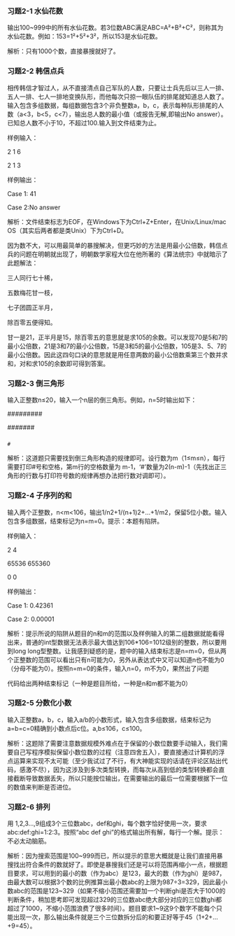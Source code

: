 ### 习题2-1 水仙花数
输出100~999中的所有水仙花数。若3位数ABC满足ABC=A²+B²+C²，则称其为水仙花数。例如：153=1²+5²+3²，所以153是水仙花数。

解析：只有1000个数，直接暴搜就好了。


### 习题2-2 韩信点兵
相传韩信才智过人，从不直接清点自己军队的人数，只要让士兵先后以三人一排、五人一排、七人一排地变换队形，而他每次只掠一眼队伍的排尾就知道总人数了。输入包含多组数据，每组数据包含3个非负整数a，b，c，表示每种队形排尾的人数（a<3，b<5，c<7），输出总人数的最小值（或报告无解,即输出No answer）。已知总人数不小于10，不超过100.输入到文件结束为止。

样例输入：

2 1 6

2 1 3

样例输出：

Case 1: 41

Case 2:No answer

解析：文件结束标志为EOF，在Windows下为Ctrl+Z+Enter，在Unix/Linux/mac OS（其实后两者都是类Unix）下为Ctrl+D。

因为数不大，可以用最简单的暴搜解决，但更巧妙的方法是用最小公倍数，韩信点兵的问题在明朝就出现了，明朝数学家程大位在他所著的《算法统宗》中就暗示了此题解法：

三人同行七十稀，

五数梅花甘一枝，

七子团圆正半月，

除百零五便得知。

甘一是21，正半月是15，除百零五的意思就是求105的余数。可以发现70是5和7的最小公倍数，21是3和7的最小公倍数，15是3和5的最小公倍数，105是3、5、7的最小公倍数。因此这四句口诀的意思就是用任意两数的最小公倍数乘第三个数并求和，对和求105的余数即可得到答案。


### 习题2-3 倒三角形
输入正整数n≤20，输入一个n层的倒三角形。例如，n=5时输出如下：

#########

 #######

  #####

   ###

    #

解析：这道题只需要找到倒三角形构造的规律即可。设行数为m（1≤m≤n），每行需要打印#号和空格，第m行的空格数量为 m-1，‘#’数量为2(n-m)-1（先找出正三角形的行数与打印符号数的规律再想办法把行数对调即可）。


### 习题2-4 子序列的和
输入两个正整数，n<m<106，输出1/n2+1/(n+1)2+...+1/m2，保留5位小数。输入包含多组数据，结束标记为n=m=0。提示：本题有陷阱。

样例输入：

2 4

65536 655360

0 0

样例输出：

Case 1: 0.42361

Case 2: 0.00001

解析：提示所说的陷阱从题目的n和m的范围以及样例输入的第二组数据就能看得出来，普通的int型数据无法表示最大值达到106*106=1012级别的整数，所以要用到long long型整数。让我感到疑惑的是，题中的输入结束标志是n=m=0，但从两个正整数的范围可以看出只有n可能为0，另外从表达式中又可以知道n也不能为0（分母不能为0）。按照n=m=0的条件，输入n=0，m不为0，果然出了问题

代码给出两种结束标记（一种是题目所给，一种是n和m都不能为0）


### 习题2-5 分数化小数
输入正整数a，b，c，输入a/b的小数形式，输入包含多组数据，结束标记为a=b=c=0精确到小数点后c位。a,b≤106，c≤100。

解析：这题除了需要注意数据规模外难点在于保留的小数位数要手动输入，我们需要自己写程序模拟保留小数位数的过程（注意四舍五入），要直接通过计算机的浮点运算来实现不太可能（至少我试过了不行，有大神能实现的话请在评论区贴出代码，感激不尽），因为这涉及到多次类型转换，而每次从高到低的类型转换都会直接截断导致数据丢失，所以只能按位输出，在需要输出的最后一位需要根据下一位的数值来判断是否进位。


### 习题2-6 排列
用 1,2,3…,9组成3个三位数abc，def和ghi，每个数字恰好使用一次，要求abc:def:ghi=1:2:3。按照“abc def ghi”的格式输出所有解，每行一个解。提示：不必太动脑筋。

解析：因为搜索范围是100~999而已，所以提示的意思大概就是让我们直接用暴搜找出符合条件的数就好了。即使是暴搜我们还是可以将范围再缩小一点，根据题目要求，可以用到的最小的数（作为abc）是123，最大的数（作为ghi）是987，由最大数可以根据3个数的比例推算出最小数abc的上限为987÷3=329，因此最小数abc的范围是123~329（如果不缩小范围还需要加一个判断ghi是否大于1000的判断条件，稍加思考即可发现超过329的三位数abc绝大部分对应的三位数ghi都超过了1000，不缩小范围浪费了很多时间）。题目要求1~9这9个数字不能每个只能出现一次，那么输出条件就是三个三位数拆分后的和要正好等于45（1+2+…+9=45）。
